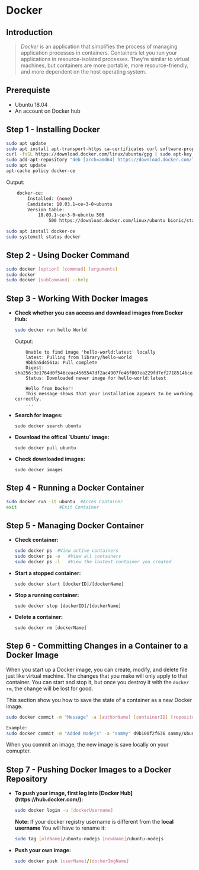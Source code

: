 # Docker 

## Introduction

>*Docker* is an application that simplifies the process of managing application processes in containers. Containers let you run your applications in resource-isolated processes. They’re similar to virtual machines, but containers are more portable, more resource-friendly, and more dependent on the host operating system.

## Prerequiste

- Ubuntu 18.04
- An account on Docker hub

## Step 1 - Installing Docker

```sh
sudo apt update
sudo apt install apt-transport-https ca-certificates curl software-properties-common
curl -fsSL https://download.docker.com/linux/ubuntu/gpg | sudo apt-key add -
sudo add-apt-repository "deb [arch=amd64] https://download.docker.com/linux/ubuntu bionic stable"
sudo apt update
apt-cache policy docker-ce
```

Output:
```bash
	docker-ce:
 		Installed: (none)
  		Candidate: 18.03.1~ce~3-0~ubuntu
  		Version table:
     		18.03.1~ce~3-0~ubuntu 500
        		500 https://download.docker.com/linux/ubuntu bionic/stable amd64 Packages
```

```sh
sudo apt install docker-ce
sudo systemctl status docker
```

## Step 2 - Using Docker Command 

```sh
sudo docker [option] [commnad] [arguments]
sudo docker
sudo docker [subCommand] --help
```

## Step 3 - Working With Docker Images
<ul>
<li><b>Check whether you can access and download images from Docker Hub:</b></li>

```sh
sudo docker run hello World
```
Output:
```
	Unable to find image 'hello-world:latest' locally
	latest: Pulling from library/hello-world
	9bb5a5d4561a: Pull complete
	Digest: sha256:3e1764d0f546ceac4565547df2ac4907fe46f007ea229fd7ef2718514bcec35d
	Status: Downloaded newer image for hello-world:latest

	Hello from Docker!
	This message shows that your installation appears to be working correctly.
	...
```
<li><b>Search for images:</b></li>

`sudo docker search ubuntu`


<li><b>Download the offical `Ubuntu` image:</b></li>

`sudo docker pull ubuntu`

<li><b>Check downloaded images:</b></li>

`sudo docker images `
</ul>

## Step 4 - Running a Docker Container

```sh
sudo docker run -it ubuntu 	#Acces Container
exit 				#Exit Container
```

## Step 5 - Managing Docker Container
<ul>

<li><b>Check container: </b></li>

```sh
sudo docker ps 	#View active containers
sudo docker ps -a 	#View all containers
sudo docker ps -l 	#View the lastest container you created
```

<li><b>Start a stopped container:</b></li>

`sudo docker start [dockerID]/[dockerName]`

<li><b>Stop a running container:</b></li>

`sudo docker stop [dockerID]/[dockerName]`

<li><b>Delete a container:</b></li>

`sudo docker rm [dockerName]`
</ul>

## Step 6 - Committing Changes in a Container to a Docker Image

When you start up a Docker image, you can create, modify, and delete file just like virtual machine. The changes that you make will only apply to that container. You can start and stop it, but once you destroy it with the `docker rm`, the change will be lost for good.


This section show you how to save the state of a container as a new Docker image.

```sh
sudo docker commit -m "Message" -a [authorName] [containerID] [repository]/[newImgName]

Example:
sudo docker commit -m "Added Nodejs" -a "sammy" d9b100f2f636 sammy/ubuntu-nodejs
```

When you commit an image, the new image is save locally on your comupter.

## Step 7 - Pushing Docker Images to a Docker Repository

<ul>

<li><b> To push your image, first log into [Docker Hub](https://hub.docker.com/): </b></li>

```sh
sudo docker login -u [dockerUsername]
```
 **Note:** If your docker registry username is different from the **local username** You will have to rename it:
```sh
sudo tag [oldName]/ubuntu-nodejs [newName]/ubuntu-nodejs
```

<li><b> Push your own image: </b></li>

```sh 
sudo docker push [userName]/[dockerImgName]
```
